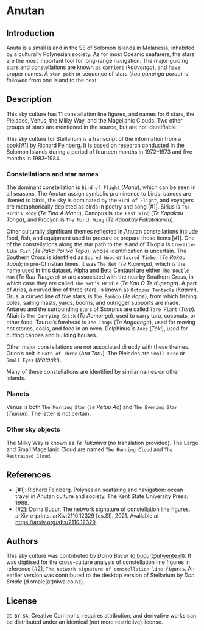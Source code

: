 # Anutan

## Introduction

Anuta is a small island in the SE of Solomon Islands in Melanesia, inhabited by
a culturally Polynesian society. As for most Oceanic seafarers, the stars are
the most important tool for long-range navigation. The major guiding stars and
constellations are known as `carriers` (_kaavenga_), and have proper names. A
`star path` or sequence of stars (_kau panonga porau_) is followed from one
island to the next.

## Description

This sky culture has 11 constellation line figures, and names for 6 stars, the
Pleiades, Venus, the Milky Way, and the Magellanic Clouds. Two other groups of
stars are mentioned in the source, but are not identifiable.

This sky culture for Stellarium is a transcript of the information from a
book[#1] by Richard Feinberg. It is based on research conducted in the Solomon
Islands during a period of fourteen months in 1972–1973 and five months in
1983–1984.

### Constellations and star names

The dominant constellation is `Bird of Flight` (_Manu_), which can be seen in
all seasons. The Anutan assign symbolic prominence to birds: canoes are likened
to birds, the sky is dominated by the `Bird of Flight`, and voyagers are
metaphorically depicted as birds in poetry and song [#1]. Sirius is `The Bird's
Body` (_Te Tino A Manu_), Canopus is `The East Wing` (_Te Kapakau Tonga_), and
Procyon is `The North Wing` (_Te Kapakau Pakatokerau_).

Other culturally significant themes reflected in Anutan constellations include
food, fish, and equipment used to procure or prepare these items [#1]. One of
the constellations along the star path to the island of Tikopia is
`Crevalle-like Fish` (_Te Paka Poi Ika Tapu_), whose identification is
uncertain. The Southern Cross is identified as `Sacred Wood` or `Sacred Timber`
(_Te Rakau Tapu_); in pre-Christian times, it was `The Net` (_Te Kupenga_),
which is the name used in this dataset. Alpha and Beta Centauri are either `The
Double Man` (_Te Rua Tangata_) or are associated with the nearby Southern
Cross, in which case they are called `The Net’s Handle` (_Te Kau O Te
Kupenga_). A part of Aries, a curved line of three stars, is known as `Octopus
Tentacle` (_Kaavei_). Grus, a curved line of five stars, is `The Bamboo` (_Te
Kope_), from which fishing poles, sailing masts, yards, booms, and outrigger
supports are made. Antares and the surrounding stars of Scorpius are called
`Taro Plant` (_Taro_). Altair is `The Carrying Stick` (_Te Aamonga_), used to
carry taro, coconuts, or other food. Taurus’s forehead is `The Tongs` (_Te
Angaanga_), used for moving hot stones, coals, and food in an oven. Delphinus
is `Adze` (_Toki_), used for cutting canoes and building houses.

Other major constellations are not associated directly with these themes.
Orion’s belt is `Path of Three` (_Ara Toru_). The Pleiades are `Small Face` or
`Small Eyes` (_Matariki_).

Many of these constellations are identified by similar names on other islands.

### Planets

Venus is both `The Morning Star` (_Te Petuu Ao_) and `The Evening Star`
(_Tiuriuri_). The latter is not certain.

### Other sky objects

The Milky Way is known as _Te Tukaniva_ (no translation provided). The Large
and Small Magellanic Cloud are named `The Running Cloud` and `The Restrained
Cloud`.

## References

 - [#1]: Richard Feinberg. Polynesian seafaring and navigation: ocean travel in Anutan culture and society. The Kent State University Press. 1988.
 - [#2]: Doina Bucur. The network signature of constellation line figures. arXiv e-prints. arXiv:2110.12329 [cs.SI]. 2021. Available at <https://arxiv.org/abs/2110.12329>.

## Authors

This sky culture was contributed by _Doina Bucur_ (d.bucur@utwente.nl). It was digitised for the cross-culture analysis of constellation line figures in reference [#2], `The network signature of constellation line figures`. An earlier version was contributed to the desktop version of Stellarium by _Dan Smale_ (d.smale(at)niwa.co.nz).

## License

`CC BY-SA`: Creative Commons, requires attribution, and derivative works can be distributed under an identical (not more restrictive) license.
